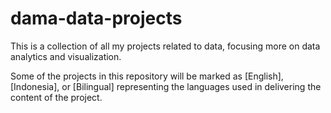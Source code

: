 # dama-data-projects
This is a collection of all my projects related to data, focusing more on data analytics and visualization.

Some of the projects in this repository will be marked as [English], [Indonesia], or [Bilingual] representing the languages used in delivering the content of the project.
